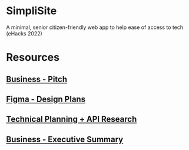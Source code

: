 # SimpliSite
A minimal, senior citizen-friendly web app to help ease of access to tech (eHacks 2022)

# Resources
## [Business - Pitch](https://docs.google.com/presentation/d/1qv3I0Cni8GdkuibNeKINSah0qWAdg9kU/edit#slide=id.g10e07789549_4_5)

## [Figma - Design Plans](https://figma.com/file/TTUYe2tfe0tKH47kSCKNAm/eHacks?node-id=0%3A1)

## [Technical Planning + API Research](https://docs.google.com/document/d/1GPCILTIBBzdt-29-7QghX0FFLvAEbyTU/edit?usp=sharing&ouid=115768426519692033173&rtpof=true&sd=true)

## [Business - Executive Summary](https://drive.google.com/file/d/12mvsfWhcVJ3YrauUcUh4Q4I6UFzNTLnb/view)
